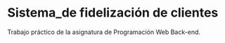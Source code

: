 # Sistema_de fidelización de clientes
Trabajo práctico de la asignatura de Programación Web Back-end. 
